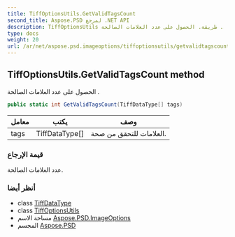 ```yaml
---
title: TiffOptionsUtils.GetValidTagsCount
second_title: Aspose.PSD لمرجع .NET API
description: TiffOptionsUtils طريقة. الحصول على عدد العلامات الصالحة .
type: docs
weight: 20
url: /ar/net/aspose.psd.imageoptions/tiffoptionsutils/getvalidtagscount/
---
```

## TiffOptionsUtils.GetValidTagsCount method

الحصول على عدد العلامات الصالحة .

```csharp
public static int GetValidTagsCount(TiffDataType[] tags)
```

| معامل | يكتب | وصف |
| --- | --- | --- |
| tags | TiffDataType[] | العلامات للتحقق من صحة. |

### قيمة الإرجاع

عدد العلامات الصالحة.

### أنظر أيضا

* class [TiffDataType](../../../aspose.psd.fileformats.tiff/tiffdatatype/)
* class [TiffOptionsUtils](../)
* مساحة الاسم [Aspose.PSD.ImageOptions](../../tiffoptionsutils/)
* المجسم [Aspose.PSD](../../../)


